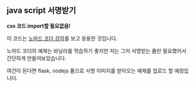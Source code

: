 ## java script 서명받기

**css 코드 import할 필요없음!**

이 코드는 [노마드 코더 강의](https://nomadcoders.co/javascript-for-beginners-2/lectures/1710)를 보고 응용한 것입니다. 

노마드 코더의 예제는 바닐라를 학습하기 좋지만 저는 그저 서명받는 폼만 필요했어서 간단하게 만들어보았습니다.

여건이 된다면 flask, nodejs 폼으로 서명 이미지를 받아오는 예제를 업로드 할 예정입니다. 



